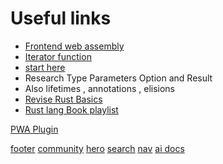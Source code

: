 # Useful links

- [Frontend web assembly ](https://yew.rs/docs/getting-started/starter-templates)
- [Iterator function](https://www.tutorialspoint.com/rust/rust_iterator_and_closure.htm)
- [start here](https://youtu.be/U1EFgCNLDB8)
- Research Type Parameters Option and Result
- Also lifetimes , annotations , elisions
- [Revise Rust Basics](https://github.com/kolynzb/fm-rust-workshop)
- [Rust lang Book playlist](https://www.youtube.com/watch?v=OX9HJsJUDxA&list=PLai5B987bZ9CoVR-QEIN9foz4QCJ0H2Y8)

[PWA Plugin](https://docusaurus.io/docs/api/plugins/@docusaurus/plugin-pwa)

[footer](https://github.com/iota-wiki/iota-wiki)
[community](https://github.com/moja-global/community-website)
[hero](https://github.com/nocalhost/nocalhost.github.io)
[search](https://quickwit.io/docs/log-management/overview)
[nav](https://thecodingmachine.github.io/react-native-boilerplate/blog)
[ai docs](https://memgraph.com/docs/gqlalchemy/)
